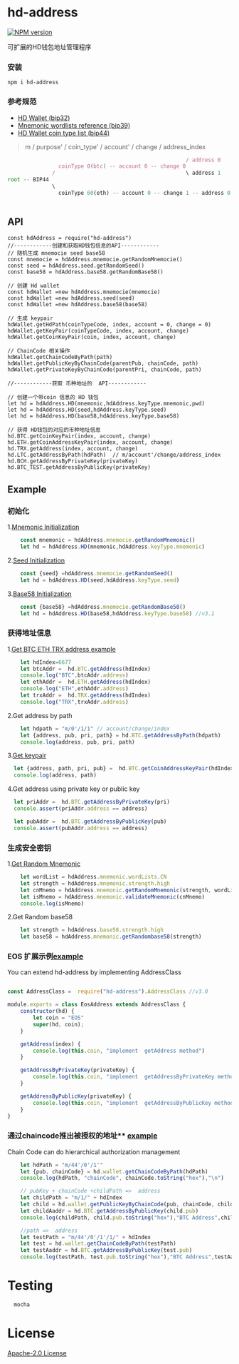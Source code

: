 # hd-address
[![NPM version](https://img.shields.io/npm/v/hd-address?style=flat-square)](https://www.npmjs.com/package/hd-address)

可扩展的HD钱包地址管理程序  
### 安装
```
npm i hd-address
```
### 参考规范 
* [HD Wallet (bip32)](https://github.com/bitcoin/bips/blob/master/bip-0032/derivation.png)
* [Mnemonic wordlists reference (bip39)](https://github.com/bitcoin/bips/blob/master/bip-0039/bip-0039-wordlists.md) 
* [HD Wallet coin type list (bip44)]( https://github.com/satoshilabs/slips/blob/master/slip-0044.md)  
> m / purpose' / coin_type' / account' / change / address_index
```js
                                                        / address 0
                coinType 0(btc) -- account 0 -- change 0  
              /                                         \ address 1
root -- BIP44 
              \
                coinType 60(eth) -- account 0 -- change 1 -- address 0
                          
```
## API
```shell script
const hdAddress = require("hd-address")  
//------------创建和获取HD钱包信息的API------------
// 随机生成 mnemocie seed base58
const mnemocie = hdAddress.mnemocie.getRandomMnemocie()
const seed = hdAddress.seed.getRandomSeed()
const base58 = hdAddress.base58.getRandomBase58()

// 创建 Hd wallet
const hdWallet =new hdAddress.mnemocie(mnemocie)
const hdWallet =new hdAddress.seed(seed)
const hdWallet =new hdAddress.base58(base58)

// 生成 keypair
hdWallet.getHdPath(coinTypeCode, index, account = 0, change = 0) 
hdWallet.getKeyPair(coinTypeCode, index, account, change) 
hdWallet.getCoinKeyPair(coin, index, account, change) 

// ChainCode 相关操作
hdWallet.getChainCodeByPath(path)
hdWallet.getPublicKeyByChainCode(parentPub, chainCode, path)
hdWallet.getPrivateKeyByChainCode(parentPri, chainCode, path)

//------------获取 币种地址的  API------------

// 创建一个带coin 信息的 HD 钱包
let hd = hdAddress.HD(mnemonic,hdAddress.keyType.mnemonic,pwd)
let hd = hdAddress.HD(seed,hdAddress.keyType.seed) 
let hd = hdAddress.HD(base58,hdAddress.keyType.base58) 

// 获得 HD钱包的对应的币种地址信息
hd.BTC.getCoinKeyPair(index, account, change)
hd.ETH.getCoinAddressKeyPair(index, account, change)
hd.TRX.getAddress(index, account, change)
hd.LTC.getAddressByPath(hdPath)  // m/account'/change/address_index
hd.BCH.getAddressByPrivateKey(privateKey)
hd.BTC_TEST.getAddressByPublicKey(privateKey)
```
## Example
### 初始化
1.[Mnemonic Initialization](https://github.com/gisvr/hd-address-example/blob/master/init/mnemonic.pwd.js) 
```javascript
    const mnemonic = hdAddress.mnemocie.getRandomMnemonic()    
    let hd = hdAddress.HD(mnemonic,hdAddress.keyType.mnemonic)  
```

2.[Seed Initialization](https://github.com/gisvr/hd-address-example/blob/master/init/seed.js) 
```javascript
    const {seed} =hdAddress.mnemocie.getRandomSeed() 
    let hd = hdAddress.HD(seed,hdAddress.keyType.seed)  
```

3.[Base58 Initialization](https://github.com/gisvr/hd-address-example/blob/master/init/seed.js) 

```javascript
    const {base58} =hdAddress.mnemocie.getRandomBase58() 
    let hd = hdAddress.HD(base58,hdAddress.keyType.base58) //v3.1
```

### 获得地址信息

1.[Get BTC ETH TRX address example](https://github.com/gisvr/hd-address-example/blob/master/init/mnemonic.js) 
```javascript
    let hdIndex=6677
    let btcAddr =  hd.BTC.getAddress(hdIndex)
    console.log("BTC",btcAddr.address)
    let ethAddr =  hd.ETH.getAddress(hdIndex)
    console.log("ETH",ethAddr.address)
    let trxAddr =  hd.TRX.getAddress(hdIndex)
    console.log("TRX",trxAddr.address)
```

2.Get address by path
```javascript
    let hdpath = "m/0'/1/1" // account/change/index
    let {address, pub, pri, path} = hd.BTC.getAddressByPath(hdpath)
    console.log(address, pub, pri, path) 
```

3.[Get keypair](https://github.com/gisvr/hd-address-example/blob/master/address/address.keypair.js)
```js
  let {address, path, pri, pub} =  hd.BTC.getCoinAddressKeyPair(hdIndex)
  console.log(address, path)
```
4.Get address using private key or public key
```js
  let priAddr =  hd.BTC.getAddressByPrivateKey(pri)
  console.assert(priAddr.address == address)

  let pubAddr =  hd.BTC.getAddressByPublicKey(pub)
  console.assert(pubAddr.address == address)
```

### 生成安全密钥

1.[Get Random Mnemonic](https://github.com/gisvr/hd-address-example/blob/master/mnemonic_safe/mnemonic.js) 
```javascript
    let wordList = hdAddress.mnemonic.wordLists.CN
    let strength = hdAddress.mnemonic.strength.high 
    let cnMnemo = hdAddress.mnemonic.getRandomMnemonic(strength, wordList)
    let isMnemo = hdAddress.mnemonic.validateMnemonic(cnMnemo) 
    console.log(isMnemo)
```

2.Get Random base58
```javascript
    let strength = hdAddress.base58.strength.high 
    let base58 = hdAddress.mnemonic.getRandombase58(strength)
```
 
### EOS 扩展示例[example](https://github.com/gisvr/hd-address-example/blob/master/extension/eos.address.js)
You can extend hd-address by implementing AddressClass
```javascript

const AddressClass =  require("hd-address").AddressClass //v3.0

module.exports = class EosAddress extends AddressClass {
    constructor(hd) {
        let coin = "EOS"
        super(hd, coin);
    }

    getAddress(index) {
        console.log(this.coin, "implement  getAddress method")
    }

    getAddressByPrivateKey(privateKey) {
        console.log(this.coin, "implement  getAddressByPrivateKey method")
    }

    getAddressByPublicKey(privateKey) {
        console.log(this.coin, "implement  getAddressByPublicKey method")
    }
}
```
### 通过chaincode推出被授权的地址** [example](https://github.com/gisvr/hd-address-example/blob/master/chaincode/chaincode.js)
Chain Code can do hierarchical authorization management
```js
    let hdPath = "m/44'/0'/1'"
    let {pub, chainCode} = hd.wallet.getChainCodeByPath(hdPath)
    console.log(hdPath, "chainCode", chainCode.toString("hex"),"\n")

    // pubKey + chainCode +childPath =>  address
    let childPath = "m/1/" + hdIndex
    let child = hd.wallet.getPublicKeyByChainCode(pub, chainCode, childPath)
    let childAaddr = hd.BTC.getAddressByPublicKey(child.pub)
    console.log(childPath, child.pub.toString("hex"),"BTC Address",childAaddr.address)

    //path =>  address
    let testPath = "m/44'/0'/1'/1/" + hdIndex
    let test = hd.wallet.getChainCodeByPath(testPath)
    let testAaddr = hd.BTC.getAddressByPublicKey(test.pub)
    console.log(testPath, test.pub.toString("hex"),"BTC Address",testAaddr.address)
```

# Testing

```js
  mocha 
```

# License

[Apache-2.0 License](./LICENSE)


